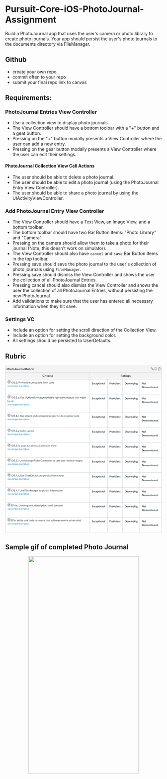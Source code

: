# Pursuit-Core-iOS-PhotoJournal-Assignment

Build a PhotoJournal app that uses the user's camera or photo library to create photo journals. Your app should persist the user's photo journals to the documents directory via FileManager.

## Github

- create your own repo
- commit often to your repo
- submit your final repo link to canvas

## Requirements: 

### PhotoJournal Entries View Controller

- Use a collection view to display photo journals.
- The View Controller should have a bottom toolbar with a "+" button and a geat button.
- Pressing on the "+" button modally presents a View Controller where the user can add a new entry.
- Pressing on the gear button modally presents a View Controller where the user can edit their settings.

#### PhotoJournal Collection View Cell Actions

- The user should be able to delete a photo journal.
- The user should be able to edit a photo journal (using the PhotoJournal Entry View Controller).
- The user should be able to share a photo journal by using the UIActivityViewController.

### Add PhotoJournal Entry View Controller

- The View Controller should have a Text View, an Image View, and a bottom toolbar.
- The bottom toolbar should have two Bar Button Items: "Photo Library" and "Camera".
- Pressing on the camera should allow them to take a photo for their journal (Note, this doesn't work on simulator).
- The View Controller should also have `cancel` and `save` Bar Button Items in the top toolbar.
- Pressing save should save the photo journal to the user's collection of photo journals using `FileManager`.
- Pressing save should dismiss the View Controller and shows the user the collection of all PhotoJournal Entries. 
- Pressing cancel should also dismiss the View Controller and shows the user the collection of all PhotoJournal Entries, without persisting the new PhotoJournal.
- Add validations to make sure that the user has entered all necessary information when they hit save.

### Settings VC

- Include an option for setting the scroll direction of the Collection View.
- Include an option for setting the background color.
- All settings should be persisted to UserDefaults.

## Rubric

![photoJournalRubric](./Images/photoJournalRubric.png)

## Sample gif of completed Photo Journal 

<p align="center">
  <img src="./Images/photo-journal.gif" height="700" width="354" />
<p>
